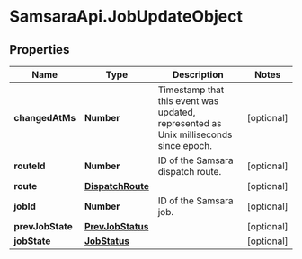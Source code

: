 # SamsaraApi.JobUpdateObject

## Properties
Name | Type | Description | Notes
------------ | ------------- | ------------- | -------------
**changedAtMs** | **Number** | Timestamp that this event was updated, represented as Unix milliseconds since epoch. | [optional] 
**routeId** | **Number** | ID of the Samsara dispatch route. | [optional] 
**route** | [**DispatchRoute**](DispatchRoute.md) |  | [optional] 
**jobId** | **Number** | ID of the Samsara job. | [optional] 
**prevJobState** | [**PrevJobStatus**](PrevJobStatus.md) |  | [optional] 
**jobState** | [**JobStatus**](JobStatus.md) |  | [optional] 


